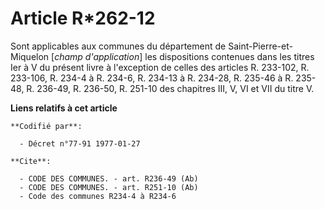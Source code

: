 # Article R*262-12

Sont applicables aux communes du département de Saint-Pierre-et-Miquelon [*champ d'application*] les dispositions contenues
dans les titres Ier à V du présent livre à l'exception de celles des articles R. 233-102, R. 233-106, R. 234-4 à R. 234-6, R.
234-13 à R. 234-28, R. 235-46 à R. 235-48, R. 236-49, R. 236-50, R. 251-10 des chapitres III, V, VI et VII du titre V.

**Liens relatifs à cet article**

	**Codifié par**:

	  - Décret n°77-91 1977-01-27

	**Cite**:

	  - CODE DES COMMUNES. - art. R236-49 (Ab)
	  - CODE DES COMMUNES. - art. R251-10 (Ab)
	  - Code des communes R234-4 à R234-6
